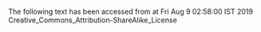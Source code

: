 The following text has been accessed from at Fri Aug 9 02:58:00 IST 2019
Creative_Commons_Attribution-ShareAlike_License
